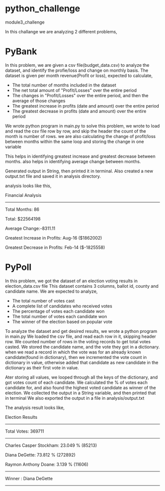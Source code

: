 # python_challenge
 module3_challenge

In this challange we are analyzing 2 different problems,

# PyBank
In this problem, we are given a csv file(budget_data.csv) to analyze the dataset, and identify the profie/loss and change on monthly basis. 
The dataset is given per month revenue(Profit or loss), expected to calculate, 
- The total number of months included in the dataset
- The net total amount of "Profit/Losses" over the entire period
- The changes in "Profit/Losses" over the entire period, and then the average of those changes
- The greatest increase in profits (date and amount) over the entire period
- The greatest decrease in profits (date and amount) over the entire period

We wrote python program in main.py to solve this problem, 
we wrote to load and read the csv file row by row, and skip the header
the count of the month is number of rows. 
we are also calculating the change of profit/loss between months within the same loop
and storing the change in one variable

This helps in identifying greatest increase and greatest decrease between months.
also helps in identifying average change between months. 

Generated output in String, then printed it in terminal.
Also created a new output.txt file and saved it in analysis directory.

analysis looks like this,


Financial Analysis

------------------------------------------------------------

Total Months: 86

Total: $22564198

Average Change:-8311.11

Greatest Increase in Profits: Aug-16 ($1862002)

Greatest Decrease in Profits: Feb-14 ($-1825558)



# PyPoll
In this problem, we got the dataset of an election voting results in election_data.csv file
This dataset contains 3 columns, ballot id, county and candidate name. 
We are expected to analyze,
- The total number of votes cast
- A complete list of candidates who received votes
- The percentage of votes each candidate won
- The total number of votes each candidate won
- The winner of the election based on popular vote

To analyze the dataset and get desired results, we wrote a python program in main.py
We loaded the csv file, and read each row in it, skipping header row.
We counted number of rows in the voting records to get total votes casted. 
We stored the candidate name, and the vote they got in a dictionary. 
when we read a record in which the vote was for an already known candidate(found in dictionary), then we incremented the vote count in dictionary in value, otherwise added that candidate as new candidate in the dictionary as their first vote in value. 

Ater storing all values, we looped through all the keys of the dictionary, and got votes count of each candidate.
We calculated the % of votes each candidate for, and also found the highest voted candidate as winner of the election. 
We collected the output in a String variable, and then printed that in terminal
We also exported the output in a file in analysis/output.txt 

The analysis result looks like,


Election Results

------------------------------

Total Votes: 369711

-------------------------------
Charles Casper Stockham: 23.049 % (85213)

Diana DeGette: 73.812 % (272892)

Raymon Anthony Doane: 3.139 % (11606)

-------------------------------

 Winner : Diana DeGette
 
-------------------------------
